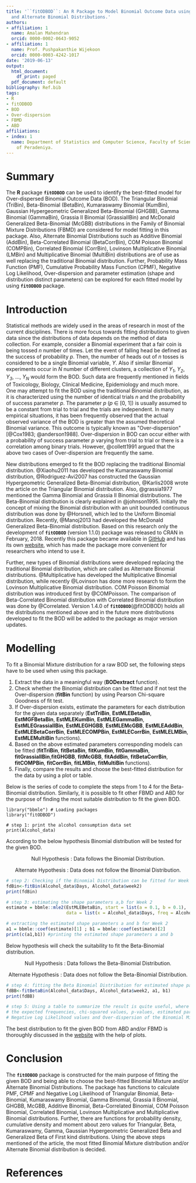 ```yaml
---
title: '``fitODBOD``: An R Package to Model Binomial Outcome Data using Binomial Mixture
  and Alternate Binomial Distributions.'
authors:
- affiliation: 1
  name: Amalan Mahendran
  orcid: 0000-0002-0643-9052
- affiliation: 1
  name: Prof. Pushpakanthie Wijekoon
  orcid: 0000-0003-4242-1017
date: '2019-06-13'
output:
  html_document:
    df_print: paged
  pdf_document: default
bibliography: Ref.bib
tags:
- R
- fitODBOD
- BOD
- Over-dispersion
- FBMD
- ABD
affiliations:
- index: 1
  name: Department of Statistics and Computer Science, Faculty of Science, University
    of Peradeniya.
---
```


# Summary

The **R** package **``fitODBOD``** can be used to identify the best-fitted
model for Over-dispersed Binomial Outcome Data (BOD). The Triangular
Binomial (TriBin), Beta-Binomial (BetaBin), Kumaraswamy Binomial
(KumBin), Gaussian Hypergeometric Generalized Beta-Binomial (GHGBB),
Gamma Binomial (GammaBin), Grassia II Binomial (GrassiaIIBin) and
McDonald Generalized Beta-Binomial (McGBB) distributions in the Family
of Binomial Mixture Distributions (FBMD) are considered for model
fitting in this package. Also, Alternate Binomial Distributions such as
Additive Binomial (AddBin), Beta-Correlated Binomial (BetaCorrBin), COM
Poisson Binomial (COMPBin), Correlated Binomial (CorrBin), Lovinson
Multiplicative Binomial (LMBin) and Multiplicative Binomial (MultiBin)
distributions are of use as well replacing the traditional Binomial
distribution. Further, Probability Mass Function (PMF), Cumulative
Probability Mass Function (CPMF), Negative Log Likelihood,
Over-dispersion and parameter estimation (shape and distribution
distinct parameters) can be explored for each fitted model by using
**``fitODBOD``** package. 

# Introduction

Statistical methods are widely used in the areas of research in most of
the current disciplines. There is more focus towards fitting
distributions to given data since the distributions of data depends on
the method of data collection. For example, consider a Binomial
experiment that a fair coin is being tossed *n* number of times. Let the
event of falling head be defined as the success of probability *p*.
Then, the number of heads out of *n* tosses is considered to be a single
Binomial variable, *Y*. Also if similar Binomial experiments occur in
*N* number of different clusters, a collection of *Y<sub>1<sub>*,
*Y<sub>2<sub>*, *Y<sub>3<sub>*, ..., *Y<sub>N<sub>* would form the BOD.
Such data are frequently mentioned in fields of Toxicology, Biology,
Clinical Medicine, Epidemiology and much more. One may attempt to fit
the BOD using the traditional Binomial distribution, as it is
characterized using the number of identical trials *n* and the
probability of success parameter *p*. The parameter *p* (*p* $\in$ [0, 1]) 
is usually assumed to be a constant from trial to trial and
the trials are independent. In many empirical situations, it has been
frequently observed that the actual observed variance of the BOD is
greater than the assumed theoretical Binomial variance. This outcome is
typically known as "Over-dispersion" [@Cox1983; @anderson1988].
Over-dispersion in BOD can occur either with a probability of success
parameter *p* varying from trial to trial or there is a correlation
among binary trials. However, @collett1991 argued that the above two
cases of Over-dispersion are frequently the same.

New distributions emerged to fit the BOD replacing the traditional
Binomial distribution. @Xiaohu2011 has developed the
Kumaraswamy Binomial distribution, @Rodriguez-Avi2007 has
constructed the Gaussian Hypergeometric Generalized Beta-Binomial
distribution, @Karlis2008 wrote the article on the
Triangular Binomial distribution. Also, @grassia1977 mentioned the 
Gamma Binomial and Grassia II Binomial distributions. The Beta-Binomial 
distribution is clearly explained in @johnson1995. Initially the concept 
of mixing the Binomial distribution with an unit bounded continuous distribution 
was done by @Horsnell, which led to the Uniform Binomial distribution. 
Recently, @Manoj2013 had developed the McDonald Generalized Beta-Binomial 
distribution. Based on this research only the development of **``fitODBOD``**
(version 1.1.0) package was released to CRAN in February, 2018. 
Recently this package became available in [GitHub](https://github.com/Amalan-ConStat/R-fitODBOD) 
and has its own [website](https://amalan-constat.github.io/R-fitODBOD/index.html), 
which has made the package more convenient for researchers who intend to use it.

Further, new types of Binomial distributions were developed replacing the
traditional Binomial distribution, which are called as Alternate
Binomial distributions. @Multiplicative has developed the Multiplicative
Binomial distribution, while recently @Lovinson has done more
research to form the Lovinson Multiplicative Binomial distribution. COM
Poisson Binomial distribution was introduced first by @COMPoisson. 
The comparison of Beta-Correlated Binomial distribution with
Correlated Binomial distribution was done by @Correlated.
Version 1.4.0 of **``fitODBOD``**(@fitODBOD) holds all the distributions mentioned 
above and in the future more distributions developed to fit the BOD will
be added to the package as major version updates.

# Modelling

To fit a Binomial Mixture distribution for a raw BOD set, the following
steps have to be used when using this package.

1.  Extract the data in a meaningful way (**BODextract** function).
2.  Check whether the Binomial distribution can be fitted and if not
    test the Over-dispersion (**fitBin** function) by using Pearson
    Chi-square Goodness of fit test.
3.  If Over-dispersion exists, estimate the parameters for each
    distribution for the given data separately (**EstTriBin**,
    **EstMLEBetaBin**, **EstMGFBetaBin**, **EstMLEKumBin**,
    **EstMLEGammaBin**, **EstMLEGrassiaIIBin**, **EstMLEGHGBB**,
    **EstMLEMcGBB**, **EstMLEAddBin**, **EstMLEBetaCorrBin**,
    **EstMLECOMPBin**, **EstMLECorrBin**, **EstMLELMBin**,
    **EstMLEMultiBin** functions).
4.  Based on the above estimated parameters corresponding models can be
    fitted (**fitTriBin**, **fitBetaBin**, **fitKumBin**, **fitGammaBin**, 
    **fitGrassiaIIBin**,**fitGHGBB**, **fitMcGBB**, **fitAddBin**,
    **fitBetaCorrBin**, **fitCOMPBin**, **fitCorrBin**, **fitLMBin**,
    **fitMultiBin** functions).
5.  Finally, compare the results and choose the best-fitted distribution
    for the data by using a plot or table.

Below is the series of code to complete the steps from 1 to 4 for the
Beta-Binomial distribution. Similarly, it is possible to fit other FBMD
and ABD for the purpose of finding the most suitable distribution to
fit the given BOD. 

```{r}
library("bbmle") # Loading packages 
library("fitODBOD")

# step 1: print the alcohol consumption data set 
print(Alcohol_data)
```
According to the below hypothesis Binomial distribution will be tested for the 
given BOD.

<p align= "center"> Null Hypothesis : Data follows the Binomial Distribution. </p>
<p align= "center"> Alternate Hypothesis : Data does not follow the Binomial Distribution. </p>

```r
# step 2: Checking if the Binomial Distribution can be fitted for Week 2
fdBin<-fitBin(Alcohol_data$Days, Alcohol_data$week2)
print(fdBin)

# step 3: estimating the shape parameters a,b for Week 2
estimate = bbmle::mle2(EstMLEBetaBin, start = list(a = 0.1, b = 0.1),  
                       data = list(x = Alcohol_data$Days, freq = Alcohol_data$week2))

# extracting the estimated shape parameters a and b for Week 2
a1 = bbmle::coef(estimate)[1] ; b1 = bbmle::coef(estimate)[2]
print(c(a1,b1)) #printing the estimated shape parameters a and b 
```

Below hypothesis will check the suitability to fit the Beta-Binomial distribution.

<p align= "center"> Null Hypothesis : Data follows the Beta-Binomial Distribution. </p>
<p align= "center"> Alternate Hypothesis : Data does not follow the Beta-Binomial Distribution. </p>

```r
# step 4: fitting the Beta Binomial Distribution for estimated shape parameters to Week 2
fdBB<-fitBetaBin(Alcohol_data$Days, Alcohol_data$week2, a1, b1)
print(fdBB)

# step 5: Using a table to summarize the result is quite useful, where it will contain 
# the expected frequencies, chi-squared values, p-values, estimated parameters, 
# Negative Log Likelihood values and Over-dispersion of the Binomial Mixture distributions.
```

The best distribution to fit the given BOD from ABD and/or FBMD is thoroughly discussed in the
[website](https://amalan-constat.github.io/R-fitODBOD/articles/BMDs_and_ABDs_fitxxxBin.html) 
with the help of plots. 

# Conclusion

The **``fitODBOD``** package is constructed for the main purpose of fitting
the given BOD and being able to choose the best-fitted Binomial Mixture
and/or Alternate Binomial Distributions. The package has functions to
calculate PMF, CPMF and Negative Log Likelihood of Triangular Binomial,
Beta-Binomial, Kumaraswamy Binomial, Gamma Binomial, Grassia II
Binomial, GHGBB, McGBB, Additive Binomial, Beta-Correlated Binomial, COM
Poisson Binomial, Correlated Binomial, Lovinson Multiplicative and
Multiplicative Binomial distributions. Further, there are
functions for probability density, cumulative density and moment about
zero values for Triangular, Beta, Kumaraswamy, Gamma, Gaussian Hypergeometric 
Generalized Beta and Generalized Beta of First kind distributions. Using the 
above steps mentioned of the article, the most fitted Binomial Mixture 
distribution and/or Alternate Binomial distribution is decided.

# References
